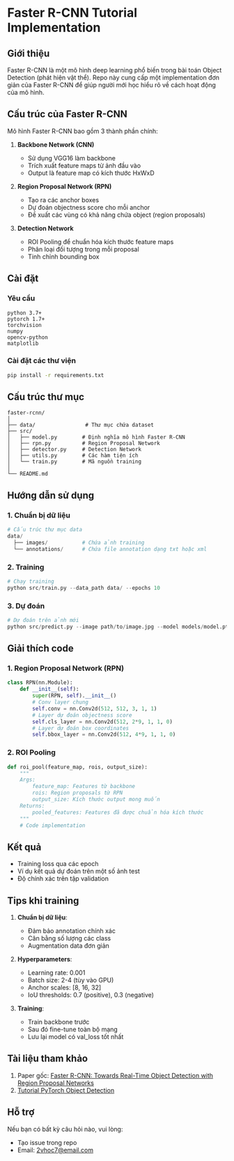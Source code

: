 # Faster R-CNN Tutorial Implementation

## Giới thiệu
Faster R-CNN là một mô hình deep learning phổ biến trong bài toán Object Detection (phát hiện vật thể). Repo này cung cấp một implementation đơn giản của Faster R-CNN để giúp người mới học hiểu rõ về cách hoạt động của mô hình.

## Cấu trúc của Faster R-CNN
Mô hình Faster R-CNN bao gồm 3 thành phần chính:

1. **Backbone Network (CNN)**
   - Sử dụng VGG16 làm backbone
   - Trích xuất feature maps từ ảnh đầu vào
   - Output là feature map có kích thước HxWxD

2. **Region Proposal Network (RPN)**
   - Tạo ra các anchor boxes
   - Dự đoán objectness score cho mỗi anchor
   - Đề xuất các vùng có khả năng chứa object (region proposals)

3. **Detection Network**
   - ROI Pooling để chuẩn hóa kích thước feature maps
   - Phân loại đối tượng trong mỗi proposal
   - Tinh chỉnh bounding box

## Cài đặt

### Yêu cầu
```
python 3.7+
pytorch 1.7+
torchvision
numpy
opencv-python
matplotlib
```

### Cài đặt các thư viện
```bash
pip install -r requirements.txt
```

## Cấu trúc thư mục
```
faster-rcnn/
│
├── data/                # Thư mục chứa dataset
├── src/
│   ├── model.py        # Định nghĩa mô hình Faster R-CNN
│   ├── rpn.py          # Region Proposal Network
│   ├── detector.py     # Detection Network
│   ├── utils.py        # Các hàm tiện ích
│   └── train.py        # Mã nguồn training
│
└── README.md
```

## Hướng dẫn sử dụng

### 1. Chuẩn bị dữ liệu
```python
# Cấu trúc thư mục data
data/
  ├── images/           # Chứa ảnh training
  └── annotations/      # Chứa file annotation dạng txt hoặc xml
```

### 2. Training
```python
# Chạy training
python src/train.py --data_path data/ --epochs 10
```

### 3. Dự đoán
```python
# Dự đoán trên ảnh mới
python src/predict.py --image path/to/image.jpg --model models/model.pth
```

## Giải thích code

### 1. Region Proposal Network (RPN)
```python
class RPN(nn.Module):
    def __init__(self):
        super(RPN, self).__init__()
        # Conv layer chung
        self.conv = nn.Conv2d(512, 512, 3, 1, 1)
        # Layer dự đoán objectness score
        self.cls_layer = nn.Conv2d(512, 2*9, 1, 1, 0) 
        # Layer dự đoán box coordinates
        self.bbox_layer = nn.Conv2d(512, 4*9, 1, 1, 0)
```

### 2. ROI Pooling
```python
def roi_pool(feature_map, rois, output_size):
    """
    Args:
        feature_map: Features từ backbone
        rois: Region proposals từ RPN
        output_size: Kích thước output mong muốn
    Returns:
        pooled_features: Features đã được chuẩn hóa kích thước
    """
    # Code implementation
```

## Kết quả
- Training loss qua các epoch
- Ví dụ kết quả dự đoán trên một số ảnh test
- Độ chính xác trên tập validation

## Tips khi training
1. **Chuẩn bị dữ liệu**:
   - Đảm bảo annotation chính xác
   - Cân bằng số lượng các class
   - Augmentation data đơn giản

2. **Hyperparameters**:
   - Learning rate: 0.001
   - Batch size: 2-4 (tùy vào GPU)
   - Anchor scales: [8, 16, 32]
   - IoU thresholds: 0.7 (positive), 0.3 (negative)

3. **Training**:
   - Train backbone trước
   - Sau đó fine-tune toàn bộ mạng
   - Lưu lại model có val_loss tốt nhất

## Tài liệu tham khảo
1. Paper gốc: [Faster R-CNN: Towards Real-Time Object Detection with Region Proposal Networks](https://arxiv.org/abs/1506.01497)
2. [Tutorial PyTorch Object Detection](https://pytorch.org/tutorials/intermediate/torchvision_tutorial.html)

## Hỗ trợ
Nếu bạn có bất kỳ câu hỏi nào, vui lòng:
- Tạo issue trong repo
- Email: 2vhoc7@email.com
